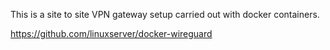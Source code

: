 This is a site to site VPN gateway setup carried out with docker containers.

https://github.com/linuxserver/docker-wireguard
